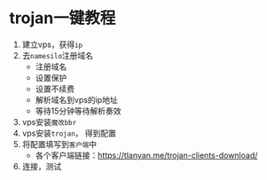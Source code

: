 # trojan一键教程
1. 建立vps，获得`ip`
2. 去`namesilo`注册域名
   * 注册域名
   * 设置保护
   * 设置不续费
   * 解析域名到vps的ip地址
   * 等待15分钟等待解析奏效
3. vps安装`魔改bbr`
4. vps安装`trojan`， 得到配置
5. 将配置填写到`客户端`中
   * 各个客户端链接：https://tlanyan.me/trojan-clients-download/
6. 连接，测试

